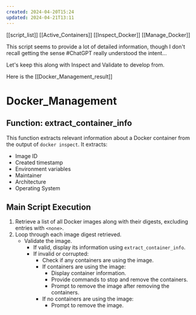 ```yaml
---
created: 2024-04-20T15:24
updated: 2024-04-21T13:11
---
```



[[script_list]]
[[Active_Containers]]
[[Inspect_Docker]]
[[Manage_Docker]]

This script seems to provide a lot of detailed information, though I don't recall getting the sense #ChatGPT really understood the intent...

Let's keep this along with Inspect and Validate to develop from.

Here is the [[Docker_Management_result]]
# Docker_Management

## Function: extract_container_info
This function extracts relevant information about a Docker container from the output of `docker inspect`. It extracts:
- Image ID
- Created timestamp
- Environment variables
- Maintainer
- Architecture
- Operating System

## Main Script Execution
1. Retrieve a list of all Docker images along with their digests, excluding entries with `<none>`.
2. Loop through each image digest retrieved.
   - Validate the image.
     - If valid, display its information using `extract_container_info`.
     - If invalid or corrupted:
       - Check if any containers are using the image.
       - If containers are using the image:
         - Display container information.
         - Provide commands to stop and remove the containers.
         - Prompt to remove the image after removing the containers.
       - If no containers are using the image:
         - Prompt to remove the image.
